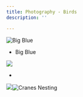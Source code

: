 ```yaml
---
title: Photography - Birds
description: ''

---
```

![](/assets/img/bird-blue-heron.JPG "Big Blue")

* Big Blue

![](/assets/img/printmoneyshotbird.JPG)

* 

![](/assets/img/printwhitebird.JPG)![](/assets/img/printcranelove.JPG "Cranes Nesting")